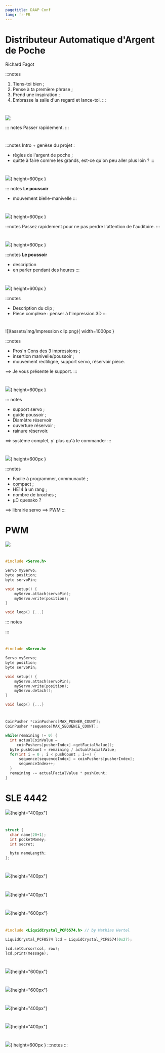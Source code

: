 ```yaml
---
pagetitle: DAAP Conf
lang: fr-FR
---
```


<!-- Phrase d'introduction -->
# Distributeur Automatique d'Argent de Poche

Richard Fagot

:::notes
1. Tiens-toi bien ;
1. Pense à ta première phrase ;
1. Prend une inspiration ;
1. Embrasse la salle d'un regard et lance-toi.
:::


<!-- Pause blagounette -->
# 
![](assets/img/calvin.png)

::: notes
Passer rapidement.
:::

<!-- Courte introduction à l'argent de poche et genèse du projet -->
#

:::notes
Intro + genèse du projet :

- règles de l'argent de poche ;
- quitte à faire comme les grands, est-ce qu'on peu aller plus loin ?
:::


<!-- Le poussoir -->
# 
![](assets/img/poussoir.png){ height=600px }

::: notes
**Le poussoir**
- mouvement bielle-manivelle
:::




#
![](assets/img/mouvement.gif){ height=600px }

:::notes
Passez rapidement pour ne pas perdre l'attention de l'auditoire.
:::




# 
![](assets/img/poussoir.png){ height=600px }

:::notes
**Le poussoir**

- description
- en parler pendant des heures
:::



<!-- Clip -->
#
![](assets/img/poussoir-eclate.png){ height=600px }

:::notes
- Description du clip ;
- Pièce complexe : penser à l'impression 3D
:::




#
![](assets/img/Impression clip.png){ width=1000px }

:::notes
  - Pros'n Cons des 3 impressions ;
  - insertion manivelle/poussoir ;
  - mouvement rectiligne, support servo, réservoir pièce.

  ==> Je vous présente le support.
:::



<!-- Le support -->
#
![](assets/img/porte-pieces.png){ height=600px }

::: notes
  - support servo ;
  - guide poussoir ;
  - Diamètre réservoir
  - ouverture réservoir ;
  - rainure réservoir.

  ==> système complet, y' plus qu'à le commander
:::


<!-- Arduino -->
#
![](assets/img/arduino_nano.png){ height=600px }

:::notes
  - Facile à programmer, communauté ;
  - compact ;
  - HE14 à un rang ;
  - nombre de broches ;
  - µC quesako ?

  ==> librairie servo ==> PWM
:::



<!-- PWM -->
# PWM
![](assets/img/PWM.png)


<!-- Contrôler le servo -->
#
```c++
#include <Servo.h>

Servo myServo;
byte position;
byte servoPin;

void setup() {
    myServo.attach(servoPin);
    myServo.write(position);
}

void loop() {...}
```

::: notes

:::

# <!-- Detach -->
```c++
#include <Servo.h>

Servo myServo;
byte position;
byte servoPin;

void setup() {
    myServo.attach(servoPin);
    myServo.write(position);
    myServo.detach();
}

void loop() {...}
```

# <!-- Séquenceur -->
```cpp
CoinPusher *coinPushers[MAX_PUSHER_COUNT];
CoinPusher *sequence[MAX_SEQUENCE_COUNT];

while(remaining != 0) {
  int actualCoinValue = 
     coinPushers[pusherIndex]->getFacialValue();
  byte pushCount = remaining / actualFacialValue;
  for(int i = 0 ; i < pushCount ; i++) {
      sequence[sequenceIndex] = coinPushers[pusherIndex];
      sequenceIndex++;
  }
  remaining -= actualFacialValue * pushCount;
}

```

<!-- Discours -->
#

<!-- SLE 4442 -->
# SLE 4442
![](assets/img/carte+connecteur.png){height="400px"}


<!-- Structure carte -->
# 
```cpp
struct {
  char name[20+1];
  int pocketMoney;
  int secret;

  byte nameLength;
};
```

<!-- Discours trouver la librairie SClib-->
# 

<!-- Protocole SLE4442 -->
#
![](assets/img/protocole2.png){height="400px"}

<!-- Présentation de L'écran LCD -->
#
![](assets/img/LCD.png){height="400px"}

<!-- Introduction au protocole I2C -->
#
![](assets/img/I2C.png){height="600px"}


<!-- Librairie LCD -->
#
```cpp
#include <LiquidCrystal_PCF8574.h> // by Mathias Hertel

LiquidCrystal_PCF8574 lcd = LiquidCrystal_PCF8574(0x27);

lcd.setCursor(col, row);
lcd.print(message);
```

<!-- Clavier matriciel -->
#
![](assets/img/keypad.png){height="600px"}


<!-- Clavier matriciel fonctionnement-->
#
![](assets/img/clavier_4x4_schema_interne.gif){height="600px"}


<!-- anti-rebond -->
#
![](assets/img/rebond.png){height="400px"}

#
![](assets/img/anti-rebond.png){height="400px"}


#
![](assets/img/pinout.png){ height=600px }
:::notes
:::